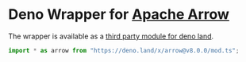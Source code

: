 # Deno Wrapper for [Apache Arrow](https://arrow.apache.org)

The wrapper is available as a
[third party module for deno land](https://deno.land/x/arrow).

```ts
import * as arrow from "https://deno.land/x/arrow@v8.0.0/mod.ts";
```
